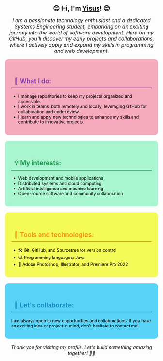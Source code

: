 
<div align="center">
  <h2> 😊 Hi, I'm <u>Yisus</u>! 😊</h2>
</div>

<div align="center">
  <p style="font-size: 1.2em; font-style: italic; color: #44; max-width: 600px;">I am a passionate technology enthusiast and a dedicated Systems Engineering student, embarking on an exciting journey into the world of software development. Here on my GitHub, you'll discover my early projects and collaborations, where I actively apply and expand my skills in programming and web development.</p>
</div>

<div style="background-color:#F5A9BC; padding:20px; border-radius: 10px; margin-bottom: 20px;">
  <h2 style="color:#8E44AD; padding:10px; border-bottom: 2px solid #8E44AD;">🚀 What I do:</h2>

  <ul>
    <li style="color: black;">I manage repositories to keep my projects organized and accessible.</li>
    <li style="color: black;">I work in teams, both remotely and locally, leveraging GitHub for collaboration and code review.</li>
    <li style="color: black;">I learn and apply new technologies to enhance my skills and contribute to innovative projects.</li>
  </ul>
</div>

<div style="background-color:#A9F5D0; padding:20px; border-radius: 10px; margin-bottom: 20px;">
  <h2 style="color:#239B56; padding:10px; border-bottom: 2px solid #239B56;">💡 My interests:</h2>

  <ul>
    <li style="color: black;">Web development and mobile applications</li>
    <li style="color: black;">Distributed systems and cloud computing</li>
    <li style="color: black;">Artificial intelligence and machine learning</li>
    <li style="color: black;">Open-source software and community collaboration</li>
  </ul>
</div>

<div style="background-color:#F4FA58; padding:20px; border-radius: 10px; margin-bottom: 20px;">
  <h2 style="color:#F39C12; padding:10px; border-bottom: 2px solid #F39C12;">🔧 Tools and technologies:</h2>

  <ul>
    <li style="color: black;">🛠️ Git, GitHub, and Sourcetree for version control</li>
    <li style="color: black;">💻 Programming languages: Java</li>
    <li style="color: black;">🎨 Adobe Photoshop, Illustrator, and Premiere Pro 2022</li>
  </ul>
</div>

<div style="background-color:#58D3F7; padding:20px; border-radius: 10px; margin-bottom: 20px;">
  <h2 style="color:#1E8BC3; padding:10px; border-bottom: 2px solid #1E8BC3;">🤝 Let's collaborate:</h2>

  <p style="color: black;">I am always open to new opportunities and collaborations. If you have an exciting idea or project in mind, don't hesitate to contact me!</p>
</div>
<div align="center">
  <p style="font-size: 1.1em; font-style: italic; color: #44; max-width: 600px; margin-top: 20px;">Thank you for visiting my profile. Let's build something amazing together! 🚀✨</p>
</div>
